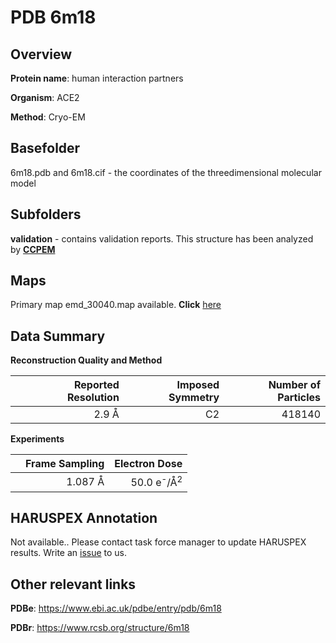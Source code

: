 # PDB 6m18

## Overview

**Protein name**: human interaction partners

**Organism**: ACE2

**Method**: Cryo-EM



## Basefolder

6m18.pdb and 6m18.cif - the coordinates of the threedimensional molecular model

## Subfolders





**validation** - contains validation reports. This structure has been analyzed by      [**CCPEM**](https://github.com/thorn-lab/coronavirus_structural_task_force/tree/master/pdb/human_interaction_partners/ACE2/6m18/validation/ccpem-validation)



## Maps

Primary map emd_30040.map available. **Click** [here](http://ftp.wwpdb.org/pub/emdb/structures/EMD-30040/map/) 

## Data Summary
**Reconstruction Quality and Method**

|   | Reported Resolution | Imposed Symmetry | Number of Particles |
|---|-------------:|----------------:|--------------:|
|   |2.9 Å|C2|418140|

**Experiments**

|   | Frame Sampling | Electron Dose |
|---|-------------:|----------------:|
|   |1.087 Å|50.0 e<sup>-</sup>/Å<sup>2</sup>|

## HARUSPEX Annotation

Not available.. Please contact task force manager to update HARUSPEX results. Write an [issue](https://github.com/thorn-lab/coronavirus_structural_task_force/issues) to us.

## Other relevant links 
**PDBe**:  https://www.ebi.ac.uk/pdbe/entry/pdb/6m18
 
**PDBr**: https://www.rcsb.org/structure/6m18 
